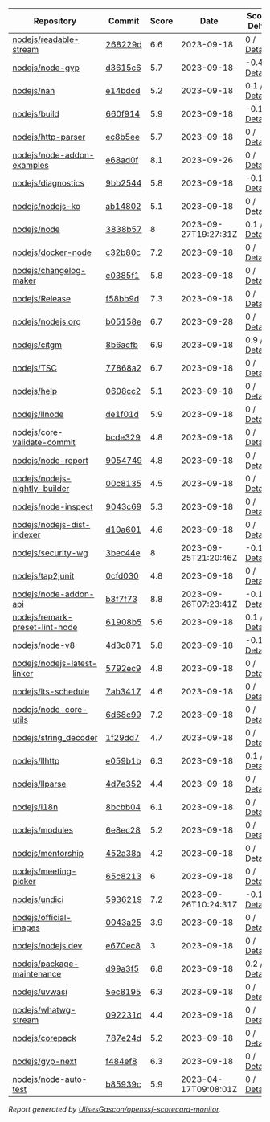 <!-- OPENSSF-SCORECARD-MONITOR:START -->

| Repository | Commit | Score | Date | Score Delta | Report | StepSecurity |
| -- | -- | -- | -- | -- | -- | -- |
| [nodejs/readable-stream](https://github.com/nodejs/readable-stream) | [268229d](https://github.com/nodejs/readable-stream/commit/268229d67620d092ea4d64de5416f55997eadbaa) | 6.6 | 2023-09-18 | 0 / [Details](https://kooltheba.github.io/openssf-scorecard-api-visualizer/#/projects/github.com/nodejs/readable-stream/compare/268229d67620d092ea4d64de5416f55997eadbaa/268229d67620d092ea4d64de5416f55997eadbaa) | [View](https://kooltheba.github.io/openssf-scorecard-api-visualizer/#/projects/github.com/nodejs/readable-stream/commit/268229d67620d092ea4d64de5416f55997eadbaa) | [Fix it](https://app.stepsecurity.io/securerepo?repo=nodejs/readable-stream) |
| [nodejs/node-gyp](https://github.com/nodejs/node-gyp) | [d3615c6](https://github.com/nodejs/node-gyp/commit/d3615c66f7e7a65de48ce9860b1fe13710d20988) | 5.7 | 2023-09-18 | -0.4 / [Details](https://kooltheba.github.io/openssf-scorecard-api-visualizer/#/projects/github.com/nodejs/node-gyp/compare/445c28fabc5fbdf9c3bb3341fb70660a3530f6ad/d3615c66f7e7a65de48ce9860b1fe13710d20988) | [View](https://kooltheba.github.io/openssf-scorecard-api-visualizer/#/projects/github.com/nodejs/node-gyp/commit/d3615c66f7e7a65de48ce9860b1fe13710d20988) | [Fix it](https://app.stepsecurity.io/securerepo?repo=nodejs/node-gyp) |
| [nodejs/nan](https://github.com/nodejs/nan) | [e14bdcd](https://github.com/nodejs/nan/commit/e14bdcd1f72d62bca1d541b66da43130384ec213) | 5.2 | 2023-09-18 | 0.1 / [Details](https://kooltheba.github.io/openssf-scorecard-api-visualizer/#/projects/github.com/nodejs/nan/compare/4b2e498b011fdcec517827c1b1e697516007d72e/e14bdcd1f72d62bca1d541b66da43130384ec213) | [View](https://kooltheba.github.io/openssf-scorecard-api-visualizer/#/projects/github.com/nodejs/nan/commit/e14bdcd1f72d62bca1d541b66da43130384ec213) | [Fix it](https://app.stepsecurity.io/securerepo?repo=nodejs/nan) |
| [nodejs/build](https://github.com/nodejs/build) | [660f914](https://github.com/nodejs/build/commit/660f914dc6319cc7fad50881c86fae2b24357fe6) | 5.9 | 2023-09-18 | -0.1 / [Details](https://kooltheba.github.io/openssf-scorecard-api-visualizer/#/projects/github.com/nodejs/build/compare/01d576e51d4e523d6b346cb96557b6ec96ea8cfc/660f914dc6319cc7fad50881c86fae2b24357fe6) | [View](https://kooltheba.github.io/openssf-scorecard-api-visualizer/#/projects/github.com/nodejs/build/commit/660f914dc6319cc7fad50881c86fae2b24357fe6) | [Fix it](https://app.stepsecurity.io/securerepo?repo=nodejs/build) |
| [nodejs/http-parser](https://github.com/nodejs/http-parser) | [ec8b5ee](https://github.com/nodejs/http-parser/commit/ec8b5ee63f0e51191ea43bb0c6eac7bfbff3141d) | 5.7 | 2023-09-18 | 0 / [Details](https://kooltheba.github.io/openssf-scorecard-api-visualizer/#/projects/github.com/nodejs/http-parser/compare/ec8b5ee63f0e51191ea43bb0c6eac7bfbff3141d/ec8b5ee63f0e51191ea43bb0c6eac7bfbff3141d) | [View](https://kooltheba.github.io/openssf-scorecard-api-visualizer/#/projects/github.com/nodejs/http-parser/commit/ec8b5ee63f0e51191ea43bb0c6eac7bfbff3141d) | [Fix it](https://app.stepsecurity.io/securerepo?repo=nodejs/http-parser) |
| [nodejs/node-addon-examples](https://github.com/nodejs/node-addon-examples) | [e68ad0f](https://github.com/nodejs/node-addon-examples/commit/e68ad0f2f281aea44f96148412cdb91ebebe1b8c) | 8.1 | 2023-09-26 | 0 / [Details](https://kooltheba.github.io/openssf-scorecard-api-visualizer/#/projects/github.com/nodejs/node-addon-examples/compare/013797cb89bfe1e901b502128ae6fb59879da3a9/e68ad0f2f281aea44f96148412cdb91ebebe1b8c) | [View](https://kooltheba.github.io/openssf-scorecard-api-visualizer/#/projects/github.com/nodejs/node-addon-examples/commit/e68ad0f2f281aea44f96148412cdb91ebebe1b8c) | [Fix it](https://app.stepsecurity.io/securerepo?repo=nodejs/node-addon-examples) |
| [nodejs/diagnostics](https://github.com/nodejs/diagnostics) | [9bb2544](https://github.com/nodejs/diagnostics/commit/9bb2544d2ec205d9364e99331262ea97b5f8446b) | 5.8 | 2023-09-18 | -0.1 / [Details](https://kooltheba.github.io/openssf-scorecard-api-visualizer/#/projects/github.com/nodejs/diagnostics/compare/9bb2544d2ec205d9364e99331262ea97b5f8446b/9bb2544d2ec205d9364e99331262ea97b5f8446b) | [View](https://kooltheba.github.io/openssf-scorecard-api-visualizer/#/projects/github.com/nodejs/diagnostics/commit/9bb2544d2ec205d9364e99331262ea97b5f8446b) | [Fix it](https://app.stepsecurity.io/securerepo?repo=nodejs/diagnostics) |
| [nodejs/nodejs-ko](https://github.com/nodejs/nodejs-ko) | [ab14802](https://github.com/nodejs/nodejs-ko/commit/ab14802dc2e7288bdc4353a24176dce2f4ba9dff) | 5.1 | 2023-09-18 | 0 / [Details](https://kooltheba.github.io/openssf-scorecard-api-visualizer/#/projects/github.com/nodejs/nodejs-ko/compare/ab14802dc2e7288bdc4353a24176dce2f4ba9dff/ab14802dc2e7288bdc4353a24176dce2f4ba9dff) | [View](https://kooltheba.github.io/openssf-scorecard-api-visualizer/#/projects/github.com/nodejs/nodejs-ko/commit/ab14802dc2e7288bdc4353a24176dce2f4ba9dff) | [Fix it](https://app.stepsecurity.io/securerepo?repo=nodejs/nodejs-ko) |
| [nodejs/node](https://github.com/nodejs/node) | [3838b57](https://github.com/nodejs/node/commit/3838b579e44bf0c2db43171c3ce0da51eb6b05d5) | 8 | 2023-09-27T19:27:31Z | 0.1 / [Details](https://kooltheba.github.io/openssf-scorecard-api-visualizer/#/projects/github.com/nodejs/node/compare/1a4ae462f8d2c08a6f35c64fc0598d64de1605d5/3838b579e44bf0c2db43171c3ce0da51eb6b05d5) | [View](https://kooltheba.github.io/openssf-scorecard-api-visualizer/#/projects/github.com/nodejs/node/commit/3838b579e44bf0c2db43171c3ce0da51eb6b05d5) | [Fix it](https://app.stepsecurity.io/securerepo?repo=nodejs/node) |
| [nodejs/docker-node](https://github.com/nodejs/docker-node) | [c32b80c](https://github.com/nodejs/docker-node/commit/c32b80c91f3f49220e809fbd3bde2c06b9447426) | 7.2 | 2023-09-18 | 0 / [Details](https://kooltheba.github.io/openssf-scorecard-api-visualizer/#/projects/github.com/nodejs/docker-node/compare/a98a5139e7296003e489d77a387a1fd355693fdf/c32b80c91f3f49220e809fbd3bde2c06b9447426) | [View](https://kooltheba.github.io/openssf-scorecard-api-visualizer/#/projects/github.com/nodejs/docker-node/commit/c32b80c91f3f49220e809fbd3bde2c06b9447426) | [Fix it](https://app.stepsecurity.io/securerepo?repo=nodejs/docker-node) |
| [nodejs/changelog-maker](https://github.com/nodejs/changelog-maker) | [e0385f1](https://github.com/nodejs/changelog-maker/commit/e0385f16d18eeba0f10a7a2bbd54f210c3984f0d) | 5.8 | 2023-09-18 | 0 / [Details](https://kooltheba.github.io/openssf-scorecard-api-visualizer/#/projects/github.com/nodejs/changelog-maker/compare/e0385f16d18eeba0f10a7a2bbd54f210c3984f0d/e0385f16d18eeba0f10a7a2bbd54f210c3984f0d) | [View](https://kooltheba.github.io/openssf-scorecard-api-visualizer/#/projects/github.com/nodejs/changelog-maker/commit/e0385f16d18eeba0f10a7a2bbd54f210c3984f0d) | [Fix it](https://app.stepsecurity.io/securerepo?repo=nodejs/changelog-maker) |
| [nodejs/Release](https://github.com/nodejs/Release) | [f58bb9d](https://github.com/nodejs/Release/commit/f58bb9d259933fdf740dc04f9fd168071f654970) | 7.3 | 2023-09-18 | 0 / [Details](https://kooltheba.github.io/openssf-scorecard-api-visualizer/#/projects/github.com/nodejs/Release/compare/b4b46113a259b19db074a7fd47b552d84c0883f4/f58bb9d259933fdf740dc04f9fd168071f654970) | [View](https://kooltheba.github.io/openssf-scorecard-api-visualizer/#/projects/github.com/nodejs/Release/commit/f58bb9d259933fdf740dc04f9fd168071f654970) | [Fix it](https://app.stepsecurity.io/securerepo?repo=nodejs/Release) |
| [nodejs/nodejs.org](https://github.com/nodejs/nodejs.org) | [b05158e](https://github.com/nodejs/nodejs.org/commit/b05158efcd10bf0b11faedf34c8a23045937a328) | 6.7 | 2023-09-28 | 0 / [Details](https://kooltheba.github.io/openssf-scorecard-api-visualizer/#/projects/github.com/nodejs/nodejs.org/compare/d411555c9d65773be52771de30512b44033483d2/b05158efcd10bf0b11faedf34c8a23045937a328) | [View](https://kooltheba.github.io/openssf-scorecard-api-visualizer/#/projects/github.com/nodejs/nodejs.org/commit/b05158efcd10bf0b11faedf34c8a23045937a328) | [Fix it](https://app.stepsecurity.io/securerepo?repo=nodejs/nodejs.org) |
| [nodejs/citgm](https://github.com/nodejs/citgm) | [8b6acfb](https://github.com/nodejs/citgm/commit/8b6acfba34a745d3bd689c30eb37aaff840f0922) | 6.9 | 2023-09-18 | 0.9 / [Details](https://kooltheba.github.io/openssf-scorecard-api-visualizer/#/projects/github.com/nodejs/citgm/compare/460c3a008f1c33bda2e136631d0162479419ed36/8b6acfba34a745d3bd689c30eb37aaff840f0922) | [View](https://kooltheba.github.io/openssf-scorecard-api-visualizer/#/projects/github.com/nodejs/citgm/commit/8b6acfba34a745d3bd689c30eb37aaff840f0922) | [Fix it](https://app.stepsecurity.io/securerepo?repo=nodejs/citgm) |
| [nodejs/TSC](https://github.com/nodejs/TSC) | [77868a2](https://github.com/nodejs/TSC/commit/77868a261a7d6f093bdce0f839b33387127cd160) | 6.7 | 2023-09-18 | 0 / [Details](https://kooltheba.github.io/openssf-scorecard-api-visualizer/#/projects/github.com/nodejs/TSC/compare/da0061c30550f4f3d45f17998ca1c240f81ae3c3/77868a261a7d6f093bdce0f839b33387127cd160) | [View](https://kooltheba.github.io/openssf-scorecard-api-visualizer/#/projects/github.com/nodejs/TSC/commit/77868a261a7d6f093bdce0f839b33387127cd160) | [Fix it](https://app.stepsecurity.io/securerepo?repo=nodejs/TSC) |
| [nodejs/help](https://github.com/nodejs/help) | [0608cc2](https://github.com/nodejs/help/commit/0608cc214bff6701f81d0554791dda3f78fee3f0) | 5.1 | 2023-09-18 | 0 / [Details](https://kooltheba.github.io/openssf-scorecard-api-visualizer/#/projects/github.com/nodejs/help/compare/0608cc214bff6701f81d0554791dda3f78fee3f0/0608cc214bff6701f81d0554791dda3f78fee3f0) | [View](https://kooltheba.github.io/openssf-scorecard-api-visualizer/#/projects/github.com/nodejs/help/commit/0608cc214bff6701f81d0554791dda3f78fee3f0) | [Fix it](https://app.stepsecurity.io/securerepo?repo=nodejs/help) |
| [nodejs/llnode](https://github.com/nodejs/llnode) | [de1f01d](https://github.com/nodejs/llnode/commit/de1f01d70a5c58111dd873d340f898023e4e8fe6) | 5.9 | 2023-09-18 | 0 / [Details](https://kooltheba.github.io/openssf-scorecard-api-visualizer/#/projects/github.com/nodejs/llnode/compare/de1f01d70a5c58111dd873d340f898023e4e8fe6/de1f01d70a5c58111dd873d340f898023e4e8fe6) | [View](https://kooltheba.github.io/openssf-scorecard-api-visualizer/#/projects/github.com/nodejs/llnode/commit/de1f01d70a5c58111dd873d340f898023e4e8fe6) | [Fix it](https://app.stepsecurity.io/securerepo?repo=nodejs/llnode) |
| [nodejs/core-validate-commit](https://github.com/nodejs/core-validate-commit) | [bcde329](https://github.com/nodejs/core-validate-commit/commit/bcde3291025b7ca65b93c7c927bc6d1d5def223f) | 4.8 | 2023-09-18 | 0 / [Details](https://kooltheba.github.io/openssf-scorecard-api-visualizer/#/projects/github.com/nodejs/core-validate-commit/compare/bcde3291025b7ca65b93c7c927bc6d1d5def223f/bcde3291025b7ca65b93c7c927bc6d1d5def223f) | [View](https://kooltheba.github.io/openssf-scorecard-api-visualizer/#/projects/github.com/nodejs/core-validate-commit/commit/bcde3291025b7ca65b93c7c927bc6d1d5def223f) | [Fix it](https://app.stepsecurity.io/securerepo?repo=nodejs/core-validate-commit) |
| [nodejs/node-report](https://github.com/nodejs/node-report) | [9054749](https://github.com/nodejs/node-report/commit/90547492f5da29948b00a19b13490b2ebe2c0cd6) | 4.8 | 2023-09-18 | 0 / [Details](https://kooltheba.github.io/openssf-scorecard-api-visualizer/#/projects/github.com/nodejs/node-report/compare/90547492f5da29948b00a19b13490b2ebe2c0cd6/90547492f5da29948b00a19b13490b2ebe2c0cd6) | [View](https://kooltheba.github.io/openssf-scorecard-api-visualizer/#/projects/github.com/nodejs/node-report/commit/90547492f5da29948b00a19b13490b2ebe2c0cd6) | [Fix it](https://app.stepsecurity.io/securerepo?repo=nodejs/node-report) |
| [nodejs/nodejs-nightly-builder](https://github.com/nodejs/nodejs-nightly-builder) | [00c8135](https://github.com/nodejs/nodejs-nightly-builder/commit/00c8135102b0e272ed1d8950845a5412cc9bc237) | 4.5 | 2023-09-18 | 0 / [Details](https://kooltheba.github.io/openssf-scorecard-api-visualizer/#/projects/github.com/nodejs/nodejs-nightly-builder/compare/00c8135102b0e272ed1d8950845a5412cc9bc237/00c8135102b0e272ed1d8950845a5412cc9bc237) | [View](https://kooltheba.github.io/openssf-scorecard-api-visualizer/#/projects/github.com/nodejs/nodejs-nightly-builder/commit/00c8135102b0e272ed1d8950845a5412cc9bc237) | [Fix it](https://app.stepsecurity.io/securerepo?repo=nodejs/nodejs-nightly-builder) |
| [nodejs/node-inspect](https://github.com/nodejs/node-inspect) | [9043c69](https://github.com/nodejs/node-inspect/commit/9043c6986822cf499829c079f9a7debf0a95403f) | 5.3 | 2023-09-18 | 0 / [Details](https://kooltheba.github.io/openssf-scorecard-api-visualizer/#/projects/github.com/nodejs/node-inspect/compare/9043c6986822cf499829c079f9a7debf0a95403f/9043c6986822cf499829c079f9a7debf0a95403f) | [View](https://kooltheba.github.io/openssf-scorecard-api-visualizer/#/projects/github.com/nodejs/node-inspect/commit/9043c6986822cf499829c079f9a7debf0a95403f) | [Fix it](https://app.stepsecurity.io/securerepo?repo=nodejs/node-inspect) |
| [nodejs/nodejs-dist-indexer](https://github.com/nodejs/nodejs-dist-indexer) | [d10a601](https://github.com/nodejs/nodejs-dist-indexer/commit/d10a6018fc722ca2d7b51c50878c337bb514c1a3) | 4.6 | 2023-09-18 | 0 / [Details](https://kooltheba.github.io/openssf-scorecard-api-visualizer/#/projects/github.com/nodejs/nodejs-dist-indexer/compare/da5b1572f3d96b54a151fc0e9123d8011ad7afb3/d10a6018fc722ca2d7b51c50878c337bb514c1a3) | [View](https://kooltheba.github.io/openssf-scorecard-api-visualizer/#/projects/github.com/nodejs/nodejs-dist-indexer/commit/d10a6018fc722ca2d7b51c50878c337bb514c1a3) | [Fix it](https://app.stepsecurity.io/securerepo?repo=nodejs/nodejs-dist-indexer) |
| [nodejs/security-wg](https://github.com/nodejs/security-wg) | [3bec44e](https://github.com/nodejs/security-wg/commit/3bec44eacba70887068c14ad80bd050fd0868bdb) | 8 | 2023-09-25T21:20:46Z | -0.1 / [Details](https://kooltheba.github.io/openssf-scorecard-api-visualizer/#/projects/github.com/nodejs/security-wg/compare/3c724b5b02091cb08e9db8ce2f783dc1a4690de7/3bec44eacba70887068c14ad80bd050fd0868bdb) | [View](https://kooltheba.github.io/openssf-scorecard-api-visualizer/#/projects/github.com/nodejs/security-wg/commit/3bec44eacba70887068c14ad80bd050fd0868bdb) | [Fix it](https://app.stepsecurity.io/securerepo?repo=nodejs/security-wg) |
| [nodejs/tap2junit](https://github.com/nodejs/tap2junit) | [0cfd030](https://github.com/nodejs/tap2junit/commit/0cfd0301af2f5fa10d41bda0e101e915bd24a5cf) | 4.8 | 2023-09-18 | 0 / [Details](https://kooltheba.github.io/openssf-scorecard-api-visualizer/#/projects/github.com/nodejs/tap2junit/compare/0cfd0301af2f5fa10d41bda0e101e915bd24a5cf/0cfd0301af2f5fa10d41bda0e101e915bd24a5cf) | [View](https://kooltheba.github.io/openssf-scorecard-api-visualizer/#/projects/github.com/nodejs/tap2junit/commit/0cfd0301af2f5fa10d41bda0e101e915bd24a5cf) | [Fix it](https://app.stepsecurity.io/securerepo?repo=nodejs/tap2junit) |
| [nodejs/node-addon-api](https://github.com/nodejs/node-addon-api) | [b3f7f73](https://github.com/nodejs/node-addon-api/commit/b3f7f73cb98871e7bb3a8a8f57f90a76d4e1b003) | 8.8 | 2023-09-26T07:23:41Z | -0.1 / [Details](https://kooltheba.github.io/openssf-scorecard-api-visualizer/#/projects/github.com/nodejs/node-addon-api/compare/b860793effe366712bfa357054d1a4d9020e0f24/b3f7f73cb98871e7bb3a8a8f57f90a76d4e1b003) | [View](https://kooltheba.github.io/openssf-scorecard-api-visualizer/#/projects/github.com/nodejs/node-addon-api/commit/b3f7f73cb98871e7bb3a8a8f57f90a76d4e1b003) | [Fix it](https://app.stepsecurity.io/securerepo?repo=nodejs/node-addon-api) |
| [nodejs/remark-preset-lint-node](https://github.com/nodejs/remark-preset-lint-node) | [61908b5](https://github.com/nodejs/remark-preset-lint-node/commit/61908b59824410979e3343f6e4bfcf049c302913) | 5.6 | 2023-09-18 | 0.1 / [Details](https://kooltheba.github.io/openssf-scorecard-api-visualizer/#/projects/github.com/nodejs/remark-preset-lint-node/compare/99d9f8feea37bbd649d218e9534de948f1181bd3/61908b59824410979e3343f6e4bfcf049c302913) | [View](https://kooltheba.github.io/openssf-scorecard-api-visualizer/#/projects/github.com/nodejs/remark-preset-lint-node/commit/61908b59824410979e3343f6e4bfcf049c302913) | [Fix it](https://app.stepsecurity.io/securerepo?repo=nodejs/remark-preset-lint-node) |
| [nodejs/node-v8](https://github.com/nodejs/node-v8) | [4d3c871](https://github.com/nodejs/node-v8/commit/4d3c8710c78f5bb9f3b7ecfab4db4f42b364e80d) | 5.8 | 2023-09-18 | -0.1 / [Details](https://kooltheba.github.io/openssf-scorecard-api-visualizer/#/projects/github.com/nodejs/node-v8/compare/4d3c8710c78f5bb9f3b7ecfab4db4f42b364e80d/4d3c8710c78f5bb9f3b7ecfab4db4f42b364e80d) | [View](https://kooltheba.github.io/openssf-scorecard-api-visualizer/#/projects/github.com/nodejs/node-v8/commit/4d3c8710c78f5bb9f3b7ecfab4db4f42b364e80d) | [Fix it](https://app.stepsecurity.io/securerepo?repo=nodejs/node-v8) |
| [nodejs/nodejs-latest-linker](https://github.com/nodejs/nodejs-latest-linker) | [5792ec9](https://github.com/nodejs/nodejs-latest-linker/commit/5792ec991efc5b35aa67e14b45d5120fba369edd) | 4.8 | 2023-09-18 | 0 / [Details](https://kooltheba.github.io/openssf-scorecard-api-visualizer/#/projects/github.com/nodejs/nodejs-latest-linker/compare/5792ec991efc5b35aa67e14b45d5120fba369edd/5792ec991efc5b35aa67e14b45d5120fba369edd) | [View](https://kooltheba.github.io/openssf-scorecard-api-visualizer/#/projects/github.com/nodejs/nodejs-latest-linker/commit/5792ec991efc5b35aa67e14b45d5120fba369edd) | [Fix it](https://app.stepsecurity.io/securerepo?repo=nodejs/nodejs-latest-linker) |
| [nodejs/lts-schedule](https://github.com/nodejs/lts-schedule) | [7ab3417](https://github.com/nodejs/lts-schedule/commit/7ab3417749715bd6665eb840da54a5bea696ecc0) | 4.6 | 2023-09-18 | 0 / [Details](https://kooltheba.github.io/openssf-scorecard-api-visualizer/#/projects/github.com/nodejs/lts-schedule/compare/7ab3417749715bd6665eb840da54a5bea696ecc0/7ab3417749715bd6665eb840da54a5bea696ecc0) | [View](https://kooltheba.github.io/openssf-scorecard-api-visualizer/#/projects/github.com/nodejs/lts-schedule/commit/7ab3417749715bd6665eb840da54a5bea696ecc0) | [Fix it](https://app.stepsecurity.io/securerepo?repo=nodejs/lts-schedule) |
| [nodejs/node-core-utils](https://github.com/nodejs/node-core-utils) | [6d68c99](https://github.com/nodejs/node-core-utils/commit/6d68c99f3dd7b90b8de552c3a1f42583e1212459) | 7.2 | 2023-09-18 | 0 / [Details](https://kooltheba.github.io/openssf-scorecard-api-visualizer/#/projects/github.com/nodejs/node-core-utils/compare/bdc9a6bbcef523b064d5f04f53f320eb7dd2655d/6d68c99f3dd7b90b8de552c3a1f42583e1212459) | [View](https://kooltheba.github.io/openssf-scorecard-api-visualizer/#/projects/github.com/nodejs/node-core-utils/commit/6d68c99f3dd7b90b8de552c3a1f42583e1212459) | [Fix it](https://app.stepsecurity.io/securerepo?repo=nodejs/node-core-utils) |
| [nodejs/string_decoder](https://github.com/nodejs/string_decoder) | [1f29dd7](https://github.com/nodejs/string_decoder/commit/1f29dd715a6c829da89e869af7dafc231c20ed9f) | 4.7 | 2023-09-18 | 0 / [Details](https://kooltheba.github.io/openssf-scorecard-api-visualizer/#/projects/github.com/nodejs/string_decoder/compare/1f29dd715a6c829da89e869af7dafc231c20ed9f/1f29dd715a6c829da89e869af7dafc231c20ed9f) | [View](https://kooltheba.github.io/openssf-scorecard-api-visualizer/#/projects/github.com/nodejs/string_decoder/commit/1f29dd715a6c829da89e869af7dafc231c20ed9f) | [Fix it](https://app.stepsecurity.io/securerepo?repo=nodejs/string_decoder) |
| [nodejs/llhttp](https://github.com/nodejs/llhttp) | [e059b1b](https://github.com/nodejs/llhttp/commit/e059b1bd3cd7edb3bc0f9e295dcdcb84e45b0c10) | 6.3 | 2023-09-18 | 0.1 / [Details](https://kooltheba.github.io/openssf-scorecard-api-visualizer/#/projects/github.com/nodejs/llhttp/compare/926c982942eb53a13f01c1e9e6b19bd3b196e7dd/e059b1bd3cd7edb3bc0f9e295dcdcb84e45b0c10) | [View](https://kooltheba.github.io/openssf-scorecard-api-visualizer/#/projects/github.com/nodejs/llhttp/commit/e059b1bd3cd7edb3bc0f9e295dcdcb84e45b0c10) | [Fix it](https://app.stepsecurity.io/securerepo?repo=nodejs/llhttp) |
| [nodejs/llparse](https://github.com/nodejs/llparse) | [4d7e352](https://github.com/nodejs/llparse/commit/4d7e35267870b576f41112f6f720f4a1009b10b8) | 4.4 | 2023-09-18 | 0 / [Details](https://kooltheba.github.io/openssf-scorecard-api-visualizer/#/projects/github.com/nodejs/llparse/compare/4d7e35267870b576f41112f6f720f4a1009b10b8/4d7e35267870b576f41112f6f720f4a1009b10b8) | [View](https://kooltheba.github.io/openssf-scorecard-api-visualizer/#/projects/github.com/nodejs/llparse/commit/4d7e35267870b576f41112f6f720f4a1009b10b8) | [Fix it](https://app.stepsecurity.io/securerepo?repo=nodejs/llparse) |
| [nodejs/i18n](https://github.com/nodejs/i18n) | [8bcbb04](https://github.com/nodejs/i18n/commit/8bcbb04a212b5ea65ba362407d1c65a3aaefc392) | 6.1 | 2023-09-18 | 0 / [Details](https://kooltheba.github.io/openssf-scorecard-api-visualizer/#/projects/github.com/nodejs/i18n/compare/8bcbb04a212b5ea65ba362407d1c65a3aaefc392/8bcbb04a212b5ea65ba362407d1c65a3aaefc392) | [View](https://kooltheba.github.io/openssf-scorecard-api-visualizer/#/projects/github.com/nodejs/i18n/commit/8bcbb04a212b5ea65ba362407d1c65a3aaefc392) | [Fix it](https://app.stepsecurity.io/securerepo?repo=nodejs/i18n) |
| [nodejs/modules](https://github.com/nodejs/modules) | [6e8ec28](https://github.com/nodejs/modules/commit/6e8ec28d20993ed8a7815c82255471ac628f2c3d) | 5.2 | 2023-09-18 | 0 / [Details](https://kooltheba.github.io/openssf-scorecard-api-visualizer/#/projects/github.com/nodejs/modules/compare/6e8ec28d20993ed8a7815c82255471ac628f2c3d/6e8ec28d20993ed8a7815c82255471ac628f2c3d) | [View](https://kooltheba.github.io/openssf-scorecard-api-visualizer/#/projects/github.com/nodejs/modules/commit/6e8ec28d20993ed8a7815c82255471ac628f2c3d) | [Fix it](https://app.stepsecurity.io/securerepo?repo=nodejs/modules) |
| [nodejs/mentorship](https://github.com/nodejs/mentorship) | [452a38a](https://github.com/nodejs/mentorship/commit/452a38aec26bb4d9256b2dcde79c51ffd44cd2b7) | 4.2 | 2023-09-18 | 0 / [Details](https://kooltheba.github.io/openssf-scorecard-api-visualizer/#/projects/github.com/nodejs/mentorship/compare/452a38aec26bb4d9256b2dcde79c51ffd44cd2b7/452a38aec26bb4d9256b2dcde79c51ffd44cd2b7) | [View](https://kooltheba.github.io/openssf-scorecard-api-visualizer/#/projects/github.com/nodejs/mentorship/commit/452a38aec26bb4d9256b2dcde79c51ffd44cd2b7) | [Fix it](https://app.stepsecurity.io/securerepo?repo=nodejs/mentorship) |
| [nodejs/meeting-picker](https://github.com/nodejs/meeting-picker) | [65c8213](https://github.com/nodejs/meeting-picker/commit/65c8213fd30bcdc4d7c5288179c80b04c29fa276) | 6 | 2023-09-18 | 0 / [Details](https://kooltheba.github.io/openssf-scorecard-api-visualizer/#/projects/github.com/nodejs/meeting-picker/compare/59551e89e5eaba260610a702dbd125d8117795b6/65c8213fd30bcdc4d7c5288179c80b04c29fa276) | [View](https://kooltheba.github.io/openssf-scorecard-api-visualizer/#/projects/github.com/nodejs/meeting-picker/commit/65c8213fd30bcdc4d7c5288179c80b04c29fa276) | [Fix it](https://app.stepsecurity.io/securerepo?repo=nodejs/meeting-picker) |
| [nodejs/undici](https://github.com/nodejs/undici) | [5936219](https://github.com/nodejs/undici/commit/593621936d266385a18aa8bc69ad537313d28efc) | 7.2 | 2023-09-26T10:24:31Z | -0.1 / [Details](https://kooltheba.github.io/openssf-scorecard-api-visualizer/#/projects/github.com/nodejs/undici/compare/e39a6324c4474c6614cac98b8668e3d036aa6b18/593621936d266385a18aa8bc69ad537313d28efc) | [View](https://kooltheba.github.io/openssf-scorecard-api-visualizer/#/projects/github.com/nodejs/undici/commit/593621936d266385a18aa8bc69ad537313d28efc) | [Fix it](https://app.stepsecurity.io/securerepo?repo=nodejs/undici) |
| [nodejs/official-images](https://github.com/nodejs/official-images) | [0043a25](https://github.com/nodejs/official-images/commit/0043a2597f764b1c0374abd06c57d496d6cc8ffd) | 3.9 | 2023-09-18 | 0 / [Details](https://kooltheba.github.io/openssf-scorecard-api-visualizer/#/projects/github.com/nodejs/official-images/compare/0043a2597f764b1c0374abd06c57d496d6cc8ffd/0043a2597f764b1c0374abd06c57d496d6cc8ffd) | [View](https://kooltheba.github.io/openssf-scorecard-api-visualizer/#/projects/github.com/nodejs/official-images/commit/0043a2597f764b1c0374abd06c57d496d6cc8ffd) | [Fix it](https://app.stepsecurity.io/securerepo?repo=nodejs/official-images) |
| [nodejs/nodejs.dev](https://github.com/nodejs/nodejs.dev) | [e670ec8](https://github.com/nodejs/nodejs.dev/commit/e670ec88c82119ed3141d97e24a2e98630a304c9) | 3 | 2023-09-18 | 0 / [Details](https://kooltheba.github.io/openssf-scorecard-api-visualizer/#/projects/github.com/nodejs/nodejs.dev/compare/5a66d4102570ac8693a927b5ed2b440967fb29d3/e670ec88c82119ed3141d97e24a2e98630a304c9) | [View](https://kooltheba.github.io/openssf-scorecard-api-visualizer/#/projects/github.com/nodejs/nodejs.dev/commit/e670ec88c82119ed3141d97e24a2e98630a304c9) | [Fix it](https://app.stepsecurity.io/securerepo?repo=nodejs/nodejs.dev) |
| [nodejs/package-maintenance](https://github.com/nodejs/package-maintenance) | [d99a3f5](https://github.com/nodejs/package-maintenance/commit/d99a3f53df29dd7a98f27d04505d3e1ec28b3284) | 6.8 | 2023-09-18 | 0.2 / [Details](https://kooltheba.github.io/openssf-scorecard-api-visualizer/#/projects/github.com/nodejs/package-maintenance/compare/e91aee5cdbb4bf85cdb1b433d5967750531e1596/d99a3f53df29dd7a98f27d04505d3e1ec28b3284) | [View](https://kooltheba.github.io/openssf-scorecard-api-visualizer/#/projects/github.com/nodejs/package-maintenance/commit/d99a3f53df29dd7a98f27d04505d3e1ec28b3284) | [Fix it](https://app.stepsecurity.io/securerepo?repo=nodejs/package-maintenance) |
| [nodejs/uvwasi](https://github.com/nodejs/uvwasi) | [5ec8195](https://github.com/nodejs/uvwasi/commit/5ec8195e73f7de48a388591894812dea8aebb4b9) | 6.3 | 2023-09-18 | 0 / [Details](https://kooltheba.github.io/openssf-scorecard-api-visualizer/#/projects/github.com/nodejs/uvwasi/compare/7dffc6b19d14aea8d63e13c49163021ec8822cee/5ec8195e73f7de48a388591894812dea8aebb4b9) | [View](https://kooltheba.github.io/openssf-scorecard-api-visualizer/#/projects/github.com/nodejs/uvwasi/commit/5ec8195e73f7de48a388591894812dea8aebb4b9) | [Fix it](https://app.stepsecurity.io/securerepo?repo=nodejs/uvwasi) |
| [nodejs/whatwg-stream](https://github.com/nodejs/whatwg-stream) | [092231d](https://github.com/nodejs/whatwg-stream/commit/092231da3ade919daef9b23ea4e0ed7c9a7dea80) | 4.4 | 2023-09-18 | 0 / [Details](https://kooltheba.github.io/openssf-scorecard-api-visualizer/#/projects/github.com/nodejs/whatwg-stream/compare/092231da3ade919daef9b23ea4e0ed7c9a7dea80/092231da3ade919daef9b23ea4e0ed7c9a7dea80) | [View](https://kooltheba.github.io/openssf-scorecard-api-visualizer/#/projects/github.com/nodejs/whatwg-stream/commit/092231da3ade919daef9b23ea4e0ed7c9a7dea80) | [Fix it](https://app.stepsecurity.io/securerepo?repo=nodejs/whatwg-stream) |
| [nodejs/corepack](https://github.com/nodejs/corepack) | [787e24d](https://github.com/nodejs/corepack/commit/787e24df609513702eafcd8c6a5f03544d7d45cc) | 5.2 | 2023-09-18 | 0 / [Details](https://kooltheba.github.io/openssf-scorecard-api-visualizer/#/projects/github.com/nodejs/corepack/compare/cc33de0a5af01fb7e64f615395250b1c57462f34/787e24df609513702eafcd8c6a5f03544d7d45cc) | [View](https://kooltheba.github.io/openssf-scorecard-api-visualizer/#/projects/github.com/nodejs/corepack/commit/787e24df609513702eafcd8c6a5f03544d7d45cc) | [Fix it](https://app.stepsecurity.io/securerepo?repo=nodejs/corepack) |
| [nodejs/gyp-next](https://github.com/nodejs/gyp-next) | [f484ef8](https://github.com/nodejs/gyp-next/commit/f484ef8884a104f3c5aa6b255f6cdefc8ec9e8ab) | 6.3 | 2023-09-18 | 0 / [Details](https://kooltheba.github.io/openssf-scorecard-api-visualizer/#/projects/github.com/nodejs/gyp-next/compare/f6af11aa1ed5c5d209e53d952acd4998e3b011a1/f484ef8884a104f3c5aa6b255f6cdefc8ec9e8ab) | [View](https://kooltheba.github.io/openssf-scorecard-api-visualizer/#/projects/github.com/nodejs/gyp-next/commit/f484ef8884a104f3c5aa6b255f6cdefc8ec9e8ab) | [Fix it](https://app.stepsecurity.io/securerepo?repo=nodejs/gyp-next) |
| [nodejs/node-auto-test](https://github.com/nodejs/node-auto-test) | [b85939c](https://github.com/nodejs/node-auto-test/commit/b85939c0dc88670c1d3fbed36b5aba01e2c3f4c7) | 5.9 | 2023-04-17T09:08:01Z | 0 / [Details](https://kooltheba.github.io/openssf-scorecard-api-visualizer/#/projects/github.com/nodejs/node-auto-test/compare/b85939c0dc88670c1d3fbed36b5aba01e2c3f4c7/b85939c0dc88670c1d3fbed36b5aba01e2c3f4c7) | [View](https://kooltheba.github.io/openssf-scorecard-api-visualizer/#/projects/github.com/nodejs/node-auto-test/commit/b85939c0dc88670c1d3fbed36b5aba01e2c3f4c7) | [Fix it](https://app.stepsecurity.io/securerepo?repo=nodejs/node-auto-test) |

_Report generated by [UlisesGascon/openssf-scorecard-monitor](https://github.com/UlisesGascon/openssf-scorecard-monitor)._
<!-- OPENSSF-SCORECARD-MONITOR:END -->
